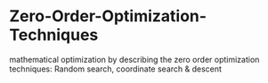 # Zero-Order-Optimization-Techniques
mathematical optimization by describing the zero order optimization techniques: Random search, coordinate search & descent
